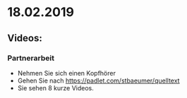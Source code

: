 # 18.02.2019

## Videos:

### Partnerarbeit

* Nehmen Sie sich einen Kopfhörer
* Gehen Sie nach https://padlet.com/stbaeumer/quelltext
* Sie sehen 8 kurze Videos. 



